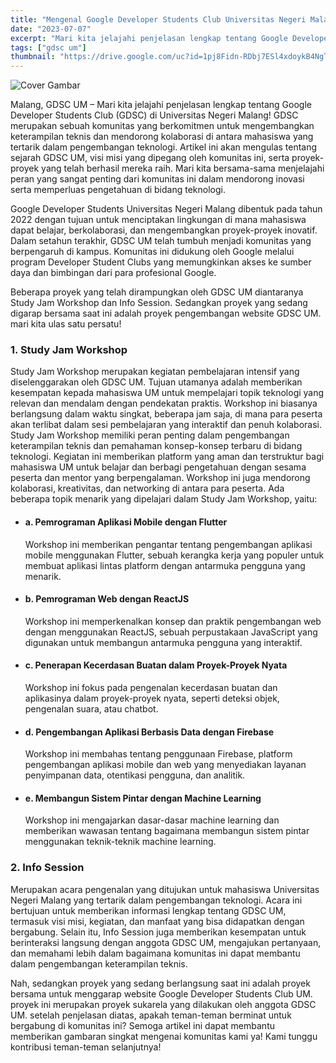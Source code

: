 ```yaml
---
title: "Mengenal Google Developer Students Club Universitas Negeri Malang: Membangun Komunitas Inovasi Teknologi"
date: "2023-07-07"
excerpt: "Mari kita jelajahi penjelasan lengkap tentang Google Developer Students Club (GDSC) di Universitas Negeri Malang! GDSC merupakan sebuah komunitas yang berkomitmen untuk mengembangkan keterampilan teknis dan mendorong kolaborasi di antara mahasiswa yang tertarik dalam pengembangan teknologi."
tags: ["gdsc um"]
thumbnail: "https://drive.google.com/uc?id=1pj8Fidn-RDbj7ESl4xdoykB4NgTSkfZR"
---
```

![Cover Gambar](https://drive.google.com/uc?id=1pj8Fidn-RDbj7ESl4xdoykB4NgTSkfZR)

Malang, GDSC UM – Mari kita jelajahi penjelasan lengkap tentang Google Developer Students Club (GDSC) di Universitas Negeri Malang! GDSC merupakan sebuah komunitas yang berkomitmen untuk mengembangkan keterampilan teknis dan mendorong kolaborasi di antara mahasiswa yang tertarik dalam pengembangan teknologi. Artikel ini akan mengulas tentang sejarah GDSC UM, visi misi yang dipegang oleh komunitas ini, serta proyek-proyek yang telah berhasil mereka raih. Mari kita bersama-sama menjelajahi peran yang sangat penting dari komunitas ini dalam mendorong inovasi serta memperluas pengetahuan di bidang teknologi.

Google Developer Students Universitas Negeri Malang dibentuk pada tahun 2022 dengan tujuan untuk menciptakan lingkungan di mana mahasiswa dapat belajar, berkolaborasi, dan mengembangkan proyek-proyek inovatif. Dalam setahun terakhir, GDSC UM telah tumbuh menjadi komunitas yang berpengaruh di kampus. Komunitas ini didukung oleh Google melalui program Developer Student Clubs yang memungkinkan akses ke sumber daya dan bimbingan dari para profesional Google.

Beberapa proyek yang telah dirampungkan oleh GDSC UM diantaranya Study Jam Workshop dan Info Session.  Sedangkan proyek yang sedang digarap bersama saat ini adalah proyek pengembangan website GDSC UM. mari kita ulas satu persatu!

### 1. Study Jam Workshop

Study Jam Workshop merupakan kegiatan pembelajaran intensif yang diselenggarakan oleh GDSC UM. Tujuan utamanya adalah memberikan kesempatan kepada mahasiswa UM untuk mempelajari topik teknologi yang relevan dan mendalam dengan pendekatan praktis. Workshop ini biasanya berlangsung dalam waktu singkat, beberapa jam saja, di mana para peserta akan terlibat dalam sesi pembelajaran yang interaktif dan penuh kolaborasi. Study Jam Workshop memiliki peran penting dalam pengembangan keterampilan teknis dan pemahaman konsep-konsep terbaru di bidang teknologi. Kegiatan ini memberikan platform yang aman dan terstruktur bagi mahasiswa UM untuk belajar dan berbagi pengetahuan dengan sesama peserta dan mentor yang berpengalaman. Workshop ini juga mendorong kolaborasi, kreativitas, dan networking di antara para peserta. Ada beberapa topik menarik yang dipelajari dalam Study Jam Workshop, yaitu: 

- #### a. Pemrograman Aplikasi Mobile dengan Flutter
    Workshop ini memberikan pengantar tentang pengembangan aplikasi mobile menggunakan Flutter, sebuah kerangka kerja yang populer untuk membuat aplikasi lintas platform dengan antarmuka pengguna yang menarik.
- #### b. Pemrograman Web dengan ReactJS
    Workshop ini memperkenalkan konsep dan praktik pengembangan web dengan menggunakan ReactJS, sebuah perpustakaan JavaScript yang digunakan untuk membangun antarmuka pengguna yang interaktif. 
- #### c. Penerapan Kecerdasan Buatan dalam Proyek-Proyek Nyata
    Workshop ini fokus pada pengenalan kecerdasan buatan dan aplikasinya dalam proyek-proyek nyata, seperti deteksi objek, pengenalan suara, atau chatbot.
- #### d. Pengembangan Aplikasi Berbasis Data dengan Firebase
    Workshop ini membahas tentang penggunaan Firebase, platform pengembangan aplikasi mobile dan web yang menyediakan layanan penyimpanan data, otentikasi pengguna, dan analitik.
- #### e. Membangun Sistem Pintar dengan Machine Learning
    Workshop ini mengajarkan dasar-dasar machine learning dan memberikan wawasan tentang bagaimana membangun sistem pintar menggunakan teknik-teknik machine learning.

### 2.  Info Session
Merupakan acara pengenalan yang ditujukan untuk mahasiswa Universitas Negeri Malang yang tertarik dalam pengembangan teknologi. Acara ini bertujuan untuk memberikan informasi lengkap tentang GDSC UM, termasuk visi misi, kegiatan, dan manfaat yang bisa didapatkan dengan bergabung. Selain itu, Info Session juga memberikan kesempatan untuk berinteraksi langsung dengan anggota GDSC UM, mengajukan pertanyaan, dan memahami lebih dalam bagaimana komunitas ini dapat membantu dalam pengembangan keterampilan teknis.


Nah, sedangkan proyek yang sedang berlangsung saat ini adalah proyek bersama untuk menggarap website Google Developer Students Club UM. proyek ini merupakan proyek sukarela yang dilakukan oleh anggota GDSC UM. setelah penjelasan diatas, apakah teman-teman berminat untuk bergabung di komunitas ini? Semoga artikel ini dapat membantu memberikan gambaran singkat mengenai komunitas kami ya! Kami tunggu kontribusi teman-teman selanjutnya!
